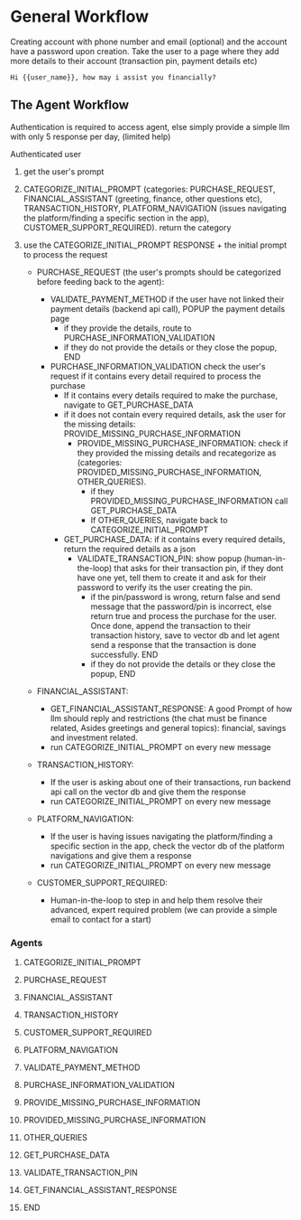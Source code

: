 # General Workflow

Creating account with phone number and email (optional) and the account have a password
upon creation. Take the user to a page where they add more details to their account (transaction pin, payment details etc)

`Hi {{user_name}}, how may i assist you financially?`

## The Agent Workflow

Authentication is required to access agent, else simply provide a simple llm with only 5 response per day, (limited help)

Authenticated user

1. get the user's prompt
2. CATEGORIZE_INITIAL_PROMPT (categories: PURCHASE_REQUEST, FINANCIAL_ASSISTANT (greeting, finance, other questions etc), TRANSACTION_HISTORY, PLATFORM_NAVIGATION (issues navigating the platform/finding a specific section in the app), CUSTOMER_SUPPORT_REQUIRED). return the category

3. use the CATEGORIZE_INITIAL_PROMPT RESPONSE + the initial prompt to process the request

   - PURCHASE_REQUEST (the user's prompts should be categorized before feeding back to the agent):

     - VALIDATE_PAYMENT_METHOD if the user have not linked their payment details (backend api call), POPUP the payment details page
       - if they provide the details, route to PURCHASE_INFORMATION_VALIDATION
       - if they do not provide the details or they close the popup, END
     - PURCHASE_INFORMATION_VALIDATION check the user's request if it contains every detail required to process the purchase
       - If it contains every details required to make the purchase, navigate to GET_PURCHASE_DATA
       - if it does not contain every required details, ask the user for the missing details: PROVIDE_MISSING_PURCHASE_INFORMATION
         - PROVIDE_MISSING_PURCHASE_INFORMATION: check if they provided the missing details and recategorize as (categories: PROVIDED_MISSING_PURCHASE_INFORMATION, OTHER_QUERIES).
           - if they PROVIDED_MISSING_PURCHASE_INFORMATION call GET_PURCHASE_DATA
           - If OTHER_QUERIES, navigate back to CATEGORIZE_INITIAL_PROMPT
       - GET_PURCHASE_DATA: if it contains every required details, return the required details as a json
         - VALIDATE_TRANSACTION_PIN: show popup (human-in-the-loop) that asks for their transaction pin, if they dont have one yet, tell them to create it and ask for their password to verify its the user creating the pin.
           - if the pin/password is wrong, return false and send message that the password/pin is incorrect, else return true and process the purchase for the user. Once done, append the transaction to their transaction history, save to vector db and let agent send a response that the transaction is done successfully. END
           - if they do not provide the details or they close the popup, END

   - FINANCIAL_ASSISTANT:

     - GET_FINANCIAL_ASSISTANT_RESPONSE: A good Prompt of how llm should reply and restrictions (the chat must be finance related, Asides greetings and general topics): financial, savings and investment related.
     - run CATEGORIZE_INITIAL_PROMPT on every new message

   - TRANSACTION_HISTORY:

     - If the user is asking about one of their transactions, run backend api call on the vector db and give them the response
     - run CATEGORIZE_INITIAL_PROMPT on every new message

   - PLATFORM_NAVIGATION:

     - If the user is having issues navigating the platform/finding a specific section in the app, check the vector db of the platform navigations and give them a response
     - run CATEGORIZE_INITIAL_PROMPT on every new message

   - CUSTOMER_SUPPORT_REQUIRED:
     - Human-in-the-loop to step in and help them resolve their advanced, expert required problem (we can provide a simple email to contact for a start)

### Agents

1. CATEGORIZE_INITIAL_PROMPT
2. PURCHASE_REQUEST
3. FINANCIAL_ASSISTANT
4. TRANSACTION_HISTORY
5. CUSTOMER_SUPPORT_REQUIRED
6. PLATFORM_NAVIGATION

7. VALIDATE_PAYMENT_METHOD
8. PURCHASE_INFORMATION_VALIDATION
9. PROVIDE_MISSING_PURCHASE_INFORMATION
10. PROVIDED_MISSING_PURCHASE_INFORMATION
11. OTHER_QUERIES
12. GET_PURCHASE_DATA
13. VALIDATE_TRANSACTION_PIN

14. GET_FINANCIAL_ASSISTANT_RESPONSE
15. END
